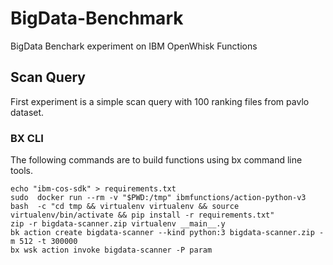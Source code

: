 # BigData-Benchmark

BigData Benchark experiment on IBM OpenWhisk Functions

## Scan Query

First experiment is a simple scan query with 100 ranking files from pavlo dataset.

### BX CLI

The following commands are to build functions using bx command line tools.

```
echo "ibm-cos-sdk" > requirements.txt
sudo  docker run --rm -v "$PWD:/tmp" ibmfunctions/action-python-v3    bash  -c "cd tmp && virtualenv virtualenv && source virtualenv/bin/activate && pip install -r requirements.txt"
zip -r bigdata-scanner.zip virtualenv __main__.y
bk action create bigdata-scanner --kind python:3 bigdata-scanner.zip -m 512 -t 300000
bx wsk action invoke bigdata-scanner -P param
```
